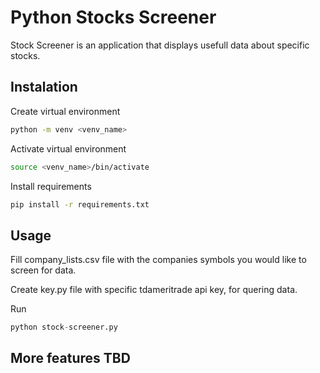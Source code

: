 # Python Stocks Screener

Stock Screener is an application that displays usefull data about specific stocks.

## Instalation

Create virtual environment 

```bash
python -m venv <venv_name>
```

Activate virtual environment

```bash
source <venv_name>/bin/activate
```

Install requirements

```bash
pip install -r requirements.txt
```
## Usage

Fill company_lists.csv file with the companies symbols you would like to screen for data.

Create key.py file with specific tdameritrade api key, for quering data.

Run 
```python
python stock-screener.py
```

## More features TBD